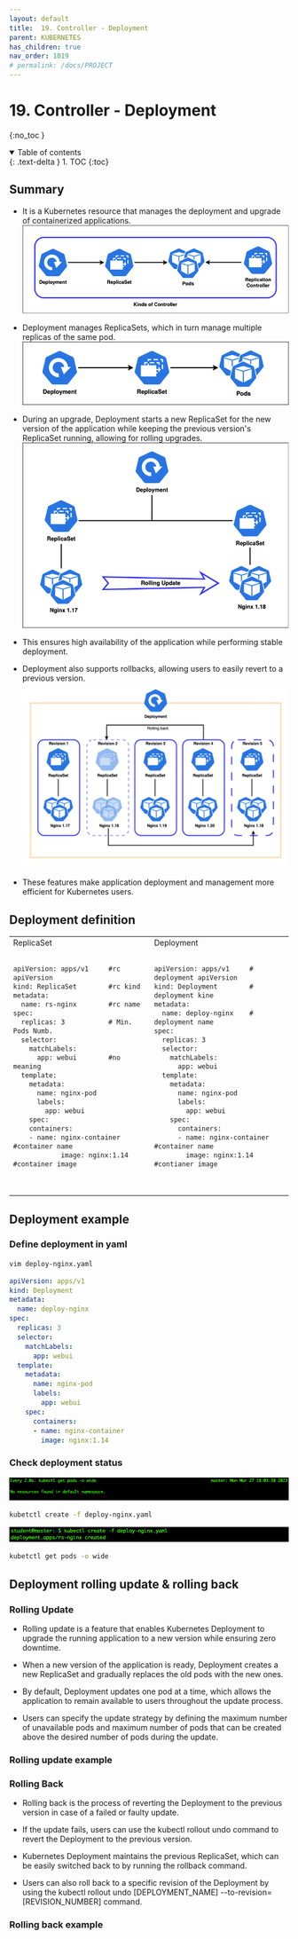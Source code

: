 ```yaml
---
layout: default
title:  19. Controller - Deployment
parent: KUBERNETES
has_children: true
nav_order: 1019
# permalink: /docs/PROJECT
---
```


# 19. Controller - Deployment

{:no_toc }

<details open markdown="block">  
  <summary>
    Table of contents
  </summary>
  {: .text-delta }
1. TOC  
{:toc}
</details>

## Summary  

* It is a Kubernetes resource that manages the deployment and upgrade of containerized applications.  
![2](/docs/KUBERNETES/19.Deployment/pics/2-19.Deployment.png)

* Deployment manages ReplicaSets, which in turn manage multiple replicas of the same pod.
![1](/docs/KUBERNETES/19.Deployment/pics/1-19.Deployment.png)

* During an upgrade, Deployment starts a new ReplicaSet for the new version of the application while keeping the previous version's ReplicaSet running, allowing for rolling upgrades.  
![3](/docs/KUBERNETES/19.Deployment/pics/3-19.Deployment.png)

* This ensures high availability of the application while performing stable deployment.

* Deployment also supports rollbacks, allowing users to easily revert to a previous version.
![4](/docs/KUBERNETES/19.Deployment/pics/4-19.Deployment.png)

* These features make application deployment and management more efficient for Kubernetes users.

## Deployment definition  

<table>
  <tr>
    <td>ReplicaSet
      <pre>
        <code class="language-yaml">
apiVersion: apps/v1     #rc apiVersion
kind: ReplicaSet        #rc kind
metadata:
  name: rs-nginx        #rc name
spec:
  replicas: 3           # Min. Pods Numb.
  selector:
    matchLabels:
      app: webui        #no meaning
  template:
    metadata:
      name: nginx-pod
      labels:
        app: webui
    spec:
    containers:
    - name: nginx-container     #container name
            image: nginx:1.14   #container image
        </code>
      </pre>
    </td>
    <td>Deployment
      <pre>
        <code class="language-yaml">
apiVersion: apps/v1     # deployment apiVersion
kind: Deployment        # deployment kine
metadata:
  name: deploy-nginx    # deployment name
spec:
  replicas: 3
  selector:
    matchLabels:
      app: webui
  template: 
    metadata:
      name: nginx-pod
      labels:
        app: webui
    spec:
      containers:
      - name: nginx-container #container name
        image: nginx:1.14     #contianer image
        </code>
      </pre>
    </td>
  </tr>
</table>

## Deployment example

### Define deployment in yaml

```bash
vim deploy-nginx.yaml
```

```yml
apiVersion: apps/v1
kind: Deployment
metadata:
  name: deploy-nginx
spec:
  replicas: 3
  selector:
    matchLabels:
      app: webui
  template: 
    metadata:
      name: nginx-pod
      labels:
        app: webui
    spec:
      containers:
      - name: nginx-container
        image: nginx:1.14
```

### Check deployment status
![7](/docs/KUBERNETES/19.Deployment/pics/7-19.Deployment.png)

```bash
kubetctl create -f deploy-nginx.yaml
```
![5](/docs/KUBERNETES/19.Deployment/pics/5-19.Deployment.png)

```bash
kubetctl get pods -o wide
```

## Deployment rolling update & rolling back  

### Rolling Update

* Rolling update is a feature that enables Kubernetes Deployment to upgrade the running application to a new version while ensuring zero downtime.

* When a new version of the application is ready, Deployment creates a new ReplicaSet and gradually replaces the old pods with the new ones.

* By default, Deployment updates one pod at a time, which allows the application to remain available to users throughout the update process.

* Users can specify the update strategy by defining the maximum number of unavailable pods and maximum number of pods that can be created above the desired number of pods during the update.

### Rolling update example  

### Rolling Back

* Rolling back is the process of reverting the Deployment to the previous version in case of a failed or faulty update.

* If the update fails, users can use the kubectl rollout undo command to revert the Deployment to the previous version.

* Kubernetes Deployment maintains the previous ReplicaSet, which can be easily switched back to by running the rollback command.

* Users can also roll back to a specific revision of the Deployment by using the kubectl rollout undo [DEPLOYMENT_NAME] --to-revision=[REVISION_NUMBER] command.

### Rolling back example  
